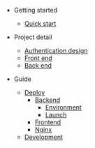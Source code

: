 - Getting started

  - [Quick start](/en-us/quick-start.md)

- Project detail

  - [Authentication design](/en-us/authentication-design.md)
  - [Front end](/en-us/frontend.md)
  - [Back end](/en-us/backend.md)

- Guide

  - [Deploy](/en-us/deploy.md)
    - [Backend](/en-us/deploy#Backend)
      - [Environment](/en-us/deploy#Environment)
      - [Launch](/en-us/deploy#Launch)
    - [Frontend](/en-us/deploy#Frontend)
    - [Nginx](/en-us/deploy#Nginx)
  - [Development](/en-us/develop.md)